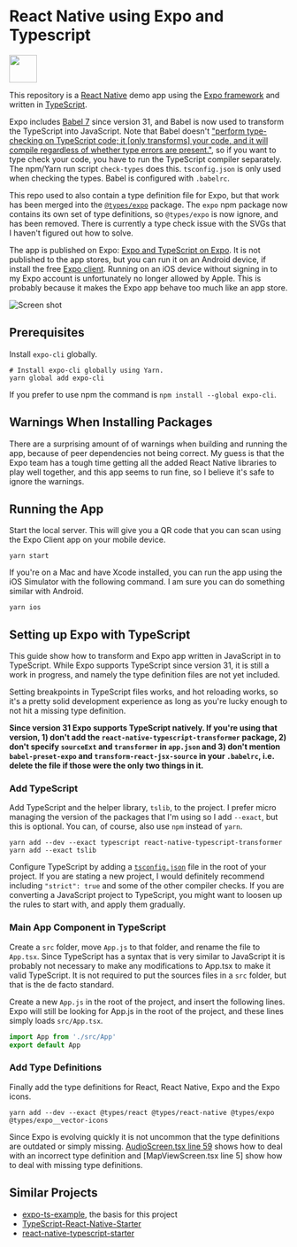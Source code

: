 # React Native using Expo and Typescript

<img src="https://github.com/janaagaard75/expo-and-typescript/raw/master/assets/app-icon.png" height="50">

This repository is a [React Native](https://facebook.github.io/react-native/) demo app using the [Expo framework](https://expo.io) and written in [TypeScript](http://www.typescriptlang.org).

Expo includes [Babel 7](https://babeljs.io) since version 31, and Babel is now used to transform the TypeScript into JavaScript. Note that Babel doesn't ["perform type-checking on TypeScript code; it [only transforms] your code, and it will compile regardless of whether type errors are present."](https://blogs.msdn.microsoft.com/typescript/2018/08/27/typescript-and-babel-7/), so if you want to type check your code, you have to run the TypeScript compiler separately. The npm/Yarn run script `check-types` does this. `tsconfig.json` is only used when checking the types. Babel is configured with `.babelrc`.

This repo used to also contain a type definition file for Expo, but that work has been merged into the [`@types/expo`](https://github.com/DefinitelyTyped/DefinitelyTyped/tree/master/types/expo) package. The `expo` npm package now contains its own set of type definitions, so `@types/expo` is now ignore, and has been removed. There is currently a type check issue with the SVGs that I haven't figured out how to solve.

The app is published on Expo: [Expo and TypeScript on Expo](https://expo.io/@janaagaard75/expo-and-typescript). It is not published to the app stores, but you can run it on an Android device, if install the free [Expo client](https://expo.io/tools#client). Running on an iOS device without signing in to my Expo account is unfortunately no longer allowed by Apple. This is probably because it makes the Expo app behave too much like an app store.

![Screen shot](https://github.com/janaagaard75/expo-and-typescript/raw/master/screen-shot.png)

## Prerequisites

Install `expo-cli` globally.

```shell
# Install expo-cli globally using Yarn.
yarn global add expo-cli
```

If you prefer to use npm the command is `npm install --global expo-cli`.

## Warnings When Installing Packages

There are a surprising amount of of warnings when building and running the app, because of peer dependencies not being correct. My guess is that the Expo team has a tough time getting all the added React Native libraries to play well together, and this app seems to run fine, so I believe it's safe to ignore the warnings.

## Running the App

Start the local server. This will give you a QR code that you can scan using the Expo Client app on your mobile device.

```shell
yarn start
```

If you're on a Mac and have Xcode installed, you can run the app using the iOS Simulator with the following command. I am sure you can do something similar with Android.

```shell
yarn ios
```

## Setting up Expo with TypeScript

This guide show how to transform and Expo app written in JavaScript in to TypeScript. While Expo supports TypeScript since version 31,  it is still a work in progress, and namely the type definition files are not yet included.

Setting breakpoints in TypeScript files works, and hot reloading works, so it's a pretty solid development experience as long as you're lucky enough to not hit a missing type definition.

**Since version 31 Expo supports TypeScript natively. If you're using that version, 1) don't add the `react-native-typescript-transformer` package, 2) don't specify `sourceExt` and `transformer` in `app.json` and 3) don't mention `babel-preset-expo` and `transform-react-jsx-source` in your `.babelrc`, i.e. delete the file if those were the only two things in it.**

### Add TypeScript

Add TypeScript and the helper library, `tslib`, to the project. I prefer micro managing the version of the packages that I'm using so I add `--exact`, but this is optional. You can, of course, also use `npm` instead of `yarn`.

```shell
yarn add --dev --exact typescript react-native-typescript-transformer
yarn add --exact tslib
```

Configure TypeScript by adding a [`tsconfig.json`](https://github.com/janaagaard75/expo-and-typescript/blob/master/tsconfig.json) file in the root of your project. If you are stating a new project, I would definitely recommend including `"strict": true` and some of the other compiler checks. If you are converting a JavaScript project to TypeScript, you might want to loosen up the rules to start with, and apply them gradually.

### Main App Component in TypeScript

Create a `src` folder, move `App.js` to that folder, and rename the file to `App.tsx`. Since TypeScript has a syntax that is very similar to JavaScript it is probably not necessary to make any modifications to App.tsx to make it valid TypeScript. It is not required to put the sources files in a `src` folder, but that is the de facto standard.

Create a new `App.js` in the root of the project, and insert the following lines. Expo will still be looking for App.js in the root of the project, and these lines simply loads `src/App.tsx`.

```javascript
import App from './src/App'
export default App
```

### Add Type Definitions

Finally add the type definitions for React, React Native, Expo and the Expo icons.

```shell
yarn add --dev --exact @types/react @types/react-native @types/expo @types/expo__vector-icons
```

Since Expo is evolving quickly it is not uncommon that the type definitions are outdated or simply missing. [AudioScreen.tsx line 59](https://github.com/janaagaard75/expo-and-typescript/blob/master/src/AudioScreen.tsx#L59) shows how to deal with an incorrect type definition and [MapViewScreen.tsx line 5] show how to deal with missing type definitions.

## Similar Projects

* [expo-ts-example](https://github.com/dalcib/expo-ts-example), the basis for this project
* [TypeScript-React-Native-Starter](https://github.com/Microsoft/TypeScript-React-Native-Starter)
* [react-native-typescript-starter](https://github.com/cbrevik/react-native-typescript-starter)
